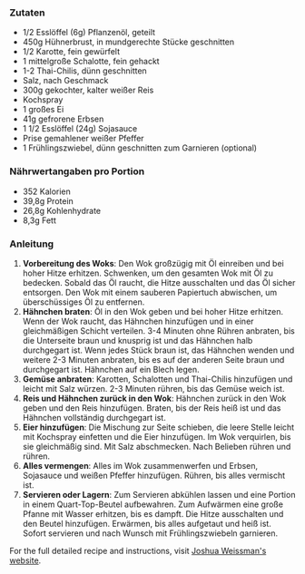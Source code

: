 ### Zutaten

- 1/2 Esslöffel (6g) Pflanzenöl, geteilt
- 450g Hühnerbrust, in mundgerechte Stücke geschnitten
- 1/2 Karotte, fein gewürfelt
- 1 mittelgroße Schalotte, fein gehackt
- 1-2 Thai-Chilis, dünn geschnitten
- Salz, nach Geschmack
- 300g gekochter, kalter weißer Reis
- Kochspray
- 1 großes Ei
- 41g gefrorene Erbsen
- 1 1/2 Esslöffel (24g) Sojasauce
- Prise gemahlener weißer Pfeffer
- 1 Frühlingszwiebel, dünn geschnitten zum Garnieren (optional)
### Nährwertangaben pro Portion

- 352 Kalorien
- 39,8g Protein
- 26,8g Kohlenhydrate
- 8,3g Fett

### Anleitung

1. **Vorbereitung des Woks**: Den Wok großzügig mit Öl einreiben und bei hoher Hitze erhitzen. Schwenken, um den gesamten Wok mit Öl zu bedecken. Sobald das Öl raucht, die Hitze ausschalten und das Öl sicher entsorgen. Den Wok mit einem sauberen Papiertuch abwischen, um überschüssiges Öl zu entfernen.
2. **Hähnchen braten**: Öl in den Wok geben und bei hoher Hitze erhitzen. Wenn der Wok raucht, das Hähnchen hinzufügen und in einer gleichmäßigen Schicht verteilen. 3-4 Minuten ohne Rühren anbraten, bis die Unterseite braun und knusprig ist und das Hähnchen halb durchgegart ist. Wenn jedes Stück braun ist, das Hähnchen wenden und weitere 2-3 Minuten anbraten, bis es auf der anderen Seite braun und durchgegart ist. Hähnchen auf ein Blech legen.
3. **Gemüse anbraten**: Karotten, Schalotten und Thai-Chilis hinzufügen und leicht mit Salz würzen. 2-3 Minuten rühren, bis das Gemüse weich ist.
4. **Reis und Hähnchen zurück in den Wok**: Hähnchen zurück in den Wok geben und den Reis hinzufügen. Braten, bis der Reis heiß ist und das Hähnchen vollständig durchgegart ist.
5. **Eier hinzufügen**: Die Mischung zur Seite schieben, die leere Stelle leicht mit Kochspray einfetten und die Eier hinzufügen. Im Wok verquirlen, bis sie gleichmäßig sind. Mit Salz abschmecken. Nach Belieben rühren und rühren.
6. **Alles vermengen**: Alles im Wok zusammenwerfen und Erbsen, Sojasauce und weißen Pfeffer hinzufügen. Rühren, bis alles vermischt ist.
7. **Servieren oder Lagern**: Zum Servieren abkühlen lassen und eine Portion in einem Quart-Top-Beutel aufbewahren. Zum Aufwärmen eine große Pfanne mit Wasser erhitzen, bis es dampft. Die Hitze ausschalten und den Beutel hinzufügen. Erwärmen, bis alles aufgetaut und heiß ist. Sofort servieren und nach Wunsch mit Frühlingszwiebeln garnieren.

For the full detailed recipe and instructions, visit [Joshua Weissman's website](https://www.joshuaweissman.com/).